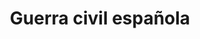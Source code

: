 ﻿---
title: "Guerra civil española"
permalink: periodes_24.html
layout: periode
dataInici: 1936-07-17
dataFi: 1939-04-01
sidebar: periodes
pares:
  - id: 472
    title: "1914-1945"
    dataInici: "(1914)"
    dataFi: "(1945)"

fills:
  - id: 832
    title: "Campaña de Extremadura"
    dataInici: "(1936-08-03)"
    dataFi: "(1936-08-28)"

  - id: 667
    title: "Batalla del Jarama"
    dataInici: "(1937-02-06)"
    dataFi: "(1937-02-27)"

  - id: 668
    title: "Batalla de Guadalajara"
    dataInici: "(1937-03-08)"
    dataFi: "(1937-03-23)"

  - id: 359
    title: "Campaña de Vizcaya"
    dataInici: "(1937-03-31)"
    dataFi: "(1937-07-01)"

  - id: 666
    title: "Batalla de Brunete"
    dataInici: "(1937-07-06)"
    dataFi: "(1937-07-25)"

  - id: 703
    title: "Batalla del Ebro"
    dataInici: "(1938-07-25)"
    dataFi: "(1938-11-16)"

  - id: 669
    title: "Batalla de Valsequillo"
    dataInici: "(1939-01-05)"
    dataFi: "(1939-02-04)"

jocsPrincipals:
  - title: "¡Arriba España!"
    bggId: 10234

  - title: "1936: Guerra civil"
    bggId: 27680

  - title: "Cruzada y revolución"
    bggId: 31790

  - title: "España 1936"
    bggId: 31291

  - title: "Popular front"
    bggId: 68603

  - title: "The Spanish Civil War 1936-1939"
    bggId: 34659

  - title: "For Whom the Bell Tolls"
    bggId: 17895
    dataInici: 
    dataFi: 

jocsEscenaris:
  - title: "ASL Pack - Action Pack #6: A Decade of War (First Edition) "
    bggId: 55936
    dataInici: 
    dataFi: 

  - title: "A las Barricadas!"
    bggId: 26250
    dataInici: 
    dataFi: 

jocsEpoca:
jocsEpocaEscenaris:
---
